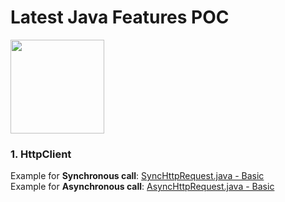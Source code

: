 # Latest Java Features POC

<img src="https://image.flaticon.com/icons/svg/919/919854.svg" width="150">

### 1. HttpClient
Example for **Synchronous call**: [SyncHttpRequest.java - Basic](https://github.com/ankitwasankar/java-features-poc/blob/master/src/main/java/com/webencyclop/poc/java/features/httpclient/SyncHttpRequest.java)  
Example for **Asynchronous call**: [AsyncHttpRequest.java - Basic](https://github.com/ankitwasankar/java-features-poc/blob/master/src/main/java/com/webencyclop/poc/java/features/httpclient/AsyncHttpRequest.java)
